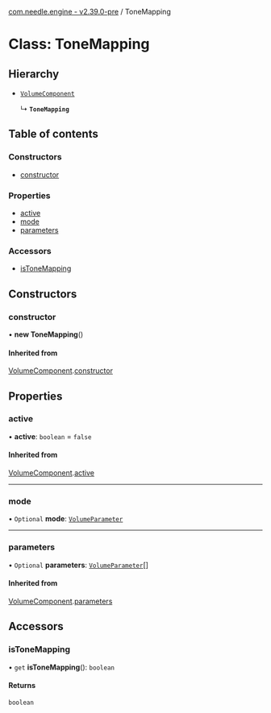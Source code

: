[com.needle.engine - v2.39.0-pre](../README.md) / ToneMapping

# Class: ToneMapping

## Hierarchy

- [`VolumeComponent`](VolumeComponent.md)

  ↳ **`ToneMapping`**

## Table of contents

### Constructors

- [constructor](ToneMapping.md#constructor)

### Properties

- [active](ToneMapping.md#active)
- [mode](ToneMapping.md#mode)
- [parameters](ToneMapping.md#parameters)

### Accessors

- [isToneMapping](ToneMapping.md#istonemapping)

## Constructors

### constructor

• **new ToneMapping**()

#### Inherited from

[VolumeComponent](VolumeComponent.md).[constructor](VolumeComponent.md#constructor)

## Properties

### active

• **active**: `boolean` = `false`

#### Inherited from

[VolumeComponent](VolumeComponent.md).[active](VolumeComponent.md#active)

___

### mode

• `Optional` **mode**: [`VolumeParameter`](VolumeParameter.md)

___

### parameters

• `Optional` **parameters**: [`VolumeParameter`](VolumeParameter.md)[]

#### Inherited from

[VolumeComponent](VolumeComponent.md).[parameters](VolumeComponent.md#parameters)

## Accessors

### isToneMapping

• `get` **isToneMapping**(): `boolean`

#### Returns

`boolean`
